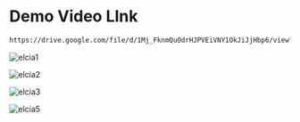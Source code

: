 # Demo Video LInk

```bash
https://drive.google.com/file/d/1Mj_FknmQuOdrHJPVEiVNY1OkJiJjHbp6/view?usp=drive_link

```

![elcia1](https://github.com/user-attachments/assets/7225c397-10ea-450e-8fa2-ce869b6f6944)

![elcia2](https://github.com/user-attachments/assets/74b86d38-b572-47f9-a7f7-3502f9aaa429)

![elcia3](https://github.com/user-attachments/assets/6e885989-60e6-493e-8f58-557b2a5bda46)

![elcia5](https://github.com/user-attachments/assets/2470190a-b61e-41e2-87d7-e086b915b331)




